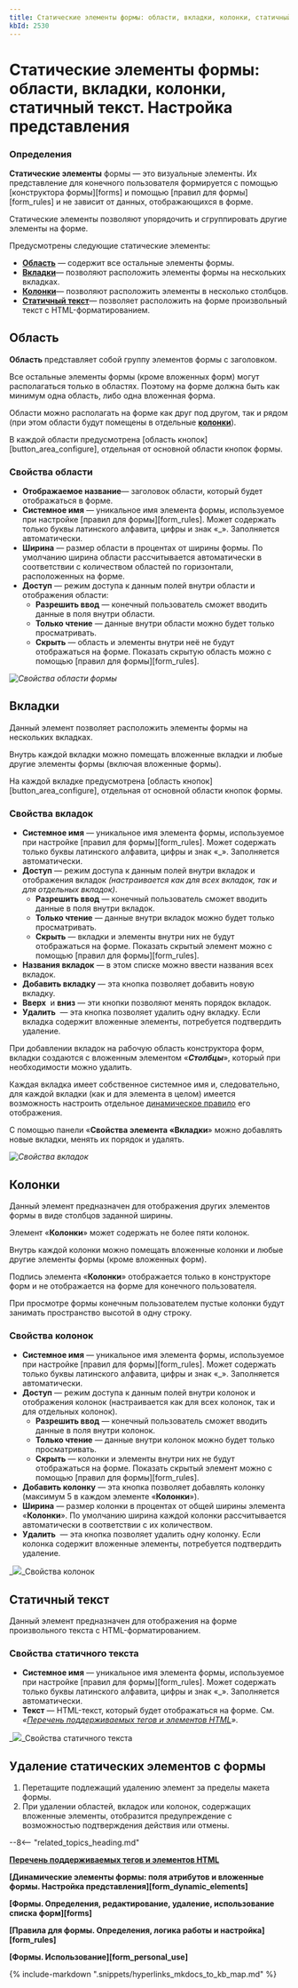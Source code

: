 ```yaml
---
title: Статические элементы формы: области, вкладки, колонки, статичный текст. Настройка представления
kbId: 2530
---
```


# Статические элементы формы: области, вкладки, колонки, статичный текст. Настройка представления

### Определения

**Статические элементы** формы — это визуальные элементы. Их представление для конечного пользователя формируется с помощью [конструктора формы][forms] и помощью [правил для формы][form_rules] и не зависит от данных, отображающихся в форме.

Статические элементы позволяют упорядочить и сгруппировать другие элементы на форме.

Предусмотрены следующие статические элементы:

- **[Область](#formset5)** — содержит все остальные элементы формы.
- **[Вкладки](#formset4)**— позволяют расположить элементы формы на нескольких вкладках.
- **[Колонки](#formset6)**— позволяют расположить элементы в несколько столбцов.
- **[Статичный текст](#formset3)**— позволяет расположить на форме произвольный текст с HTML-форматированием.

## Область

**Область** представляет собой группу элементов формы с заголовком.

Все остальные элементы формы (кроме вложенных форм) могут располагаться только в областях. Поэтому на форме должна быть как минимум одна область, либо одна вложенная форма.

Области можно располагать на форме как друг под другом, так и рядом (при этом области будут помещены в отдельные [**колонки**](#formset6)).

В каждой области предусмотрена [область кнопок][button_area_configure], отдельная от основной области кнопок формы.

### Свойства области

- **Отображаемое название**— заголовок области, который будет отображаться в форме.
- **Системное имя** — уникальное имя элемента формы, используемое при настройке [правил для формы][form_rules]. Может содержать только буквы латинского алфавита, цифры и знак «\_». Заполняется автоматически.
- **Ширина** — размер области в процентах от ширины формы. По умолчанию ширина области рассчитывается автоматически в соответствии с количеством областей по горизонтали, расположенных на форме.
- **Доступ** — режим доступа к данным полей внутри области и отображения области:
    - **Разрешить ввод** — конечный пользователь сможет вводить данные в поля внутри области.
    - **Только чтение** — данные внутри области можно будет только просматривать.
    - **Скрыть** — область и элементы внутри неё не будут отображаться на форме. Показать скрытую область можно с помощью [правил для формы][form_rules].

_![Свойства области формы](https://kb.comindware.ru/assets/img_65a6690d2a2ff.png)_

## Вкладки

Данный элемент позволяет расположить элементы формы на нескольких вкладках.

Внутрь каждой вкладки можно помещать вложенные вкладки и любые другие элементы формы (включая вложенные формы).

На каждой вкладке предусмотрена [область кнопок][button_area_configure], отдельная от основной области кнопок формы.

### Свойства вкладок

- **Системное имя** — уникальное имя элемента формы, используемое при настройке [правил для формы][form_rules]. Может содержать только буквы латинского алфавита, цифры и знак «\_». Заполняется автоматически.
- **Доступ** — режим доступа к данным полей внутри вкладок и отображения вкладок *(настраивается как для всех вкладок, так и для отдельных вкладок)*.
    - **Разрешить ввод** — конечный пользователь сможет вводить данные в поля внутри вкладок.
    - **Только чтение** — данные внутри вкладок можно будет только просматривать.
    - **Скрыть** — вкладки и элементы внутри них не будут отображаться на форме. Показать скрытый элемент можно с помощью [правил для формы][form_rules].
- **Названия вкладок** — в этом списке можно ввести названия всех вкладок.
- **Добавить вкладку** — эта кнопка позволяет добавить новую вкладку.
- **Вверх** *‌* и **вниз** *‌*— эти кнопки позволяют менять порядок вкладок.
- **Удалить** *‌* — эта кнопка позволяет удалить одну вкладку. Если вкладка содержит вложенные элементы, потребуется подтвердить удаление.

При добавлении вкладок на рабочую область конструктора форм, вкладки создаются с вложенным элементом «***Столбцы***», который при необходимости можно удалить.

Каждая вкладка имеет собственное системное имя и, следовательно, для каждой вкладки (как и для элемента в целом) имеется возможность настроить отдельное  [динамическое правило](https://kb.comindware.ru/article.php?id=1212)  его отображения.

С помощью панели «**Свойства элемента «Вкладки**» можно добавлять новые вкладки, менять их порядок и удалять.

_![Свойства вкладок](https://kb.comindware.ru/assets/img_65a67051e6db0.png)_

## Колонки

Данный элемент предназначен для отображения других элементов формы в виде столбцов заданной ширины.

Элемент «**Колонки**» может содержать не более пяти колонок.

Внутрь каждой колонки можно помещать вложенные колонки и любые другие элементы формы (кроме вложенных форм).

Подпись элемента «**Колонки**» отображается только в конструкторе форм и не отображается на форме для конечного пользователя.

При просмотре формы конечным пользователем пустые колонки будут занимать пространство высотой в одну строку.

### Свойства колонок

- **Системное имя** — уникальное имя элемента формы, используемое при настройке [правил для формы][form_rules]. Может содержать только буквы латинского алфавита, цифры и знак «\_». Заполняется автоматически.
- **Доступ** — режим доступа к данным полей внутри колонок и отображения колонок (настраивается как для всех колонок, так и для отдельных колонок).
    - **Разрешить ввод** — конечный пользователь сможет вводить данные в поля внутри колонок.
    - **Только чтение** — данные внутри колонок можно будет только просматривать.
    - **Скрыть** — колонки и элементы внутри них не будут отображаться на форме. Показать скрытый элемент можно с помощью [правил для формы][form_rules].
- **Добавить колонку** — эта кнопка позволяет добавлять колонку (максимум 5 в каждом элементе «**Колонки**»).
- **Ширина** — размер колонки в процентах от общей ширины элемента «**Колонки**». По умолчанию ширина каждой колонки рассчитывается автоматически в соответствии с их количеством.
- **Удалить** *‌* — эта кнопка позволяет удалить одну колонку. Если колонка содержит вложенные элементы, потребуется подтвердить удаление.

_![](https://kb.comindware.ru/assets/img_65a674c352e26.png)_Свойства колонок

## Статичный текст

Данный элемент предназначен для отображения на форме произвольного текста с HTML-форматированием.

### Свойства статичного текста

- **Системное имя** — уникальное имя элемента формы, используемое при настройке [правил для формы][form_rules]. Может содержать только буквы латинского алфавита, цифры и знак «\_». Заполняется автоматически.
- **Текст** — HTML-текст, который будет отображаться на форме. См. *«[Перечень поддерживаемых тегов и элементов HTML](https://kb.comindware.ru/article.php?id=2413)»*.

_![](https://kb.comindware.ru/assets/img_65a675959adae.png)_Свойства статичного текста

## Удаление статических элементов с формы

1. Перетащите подлежащий удалению элемент за пределы макета формы.
2. При удалении областей, вкладок или колонок, содержащих вложенные элементы, отобразится предупреждение с возможностью подтверждения действия или отмены.

--8<-- "related_topics_heading.md"

**[Перечень поддерживаемых тегов и элементов HTML](https://kb.comindware.ru/article.php?id=2413)**

**[Динамические элементы формы: поля атрибутов и вложенные формы. Настройка представления][form_dynamic_elements]**

**[Формы. Определения, редактирование, удаление, использование списка форм][forms]**

**[Правила для формы. Определения, логика работы и настройка][form_rules]**

**[Формы. Использование][form_personal_use]**



{% include-markdown ".snippets/hyperlinks_mkdocs_to_kb_map.md" %}

